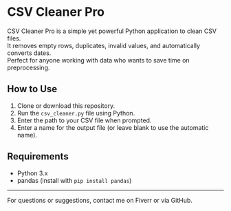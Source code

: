 # CSV Cleaner Pro

CSV Cleaner Pro is a simple yet powerful Python application to clean CSV files.  
It removes empty rows, duplicates, invalid values, and automatically converts dates.  
Perfect for anyone working with data who wants to save time on preprocessing.

## How to Use

1. Clone or download this repository.  
2. Run the `csv_cleaner.py` file using Python.  
3. Enter the path to your CSV file when prompted.  
4. Enter a name for the output file (or leave blank to use the automatic name).

## Requirements

- Python 3.x  
- pandas (install with `pip install pandas`)

---

For questions or suggestions, contact me on Fiverr or via GitHub.
